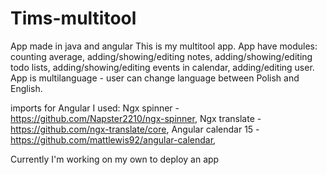 # Tims-multitool
App made in java and angular
This is my multitool app.
App have modules: counting average, adding/showing/editing notes, adding/showing/editing todo lists, adding/showing/editing events in calendar,  adding/editing user.
App is multilanguage - user can change language between Polish and English.

imports for Angular I used:
Ngx spinner - https://github.com/Napster2210/ngx-spinner,
Ngx translate - https://github.com/ngx-translate/core,
Angular calendar 15 - https://github.com/mattlewis92/angular-calendar,

Currently I'm working on my own to deploy an app

